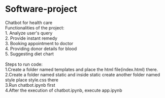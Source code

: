 # Software-project<br>
Chatbot for health care<br>
Functionalities of the project:<br>
    1. Analyze user's query<br>
    2. Provide instant remedy<br>
    3. Booking appointment to doctor<br>
    4. Providing donor details for blood<br>
    5. Suggesting diet chart<br>
    <br>
    Steps to run code:<br>
       1.Create a folder named templates and place the html file(index.html) there.<br>
       2.Create a folder named static and inside static create another folder named style place style.css there <br>
       3.Run chatbot.ipynb first <br>
       4.After the execution of chatbot.ipynb, execute app.ipynb<br>
  
